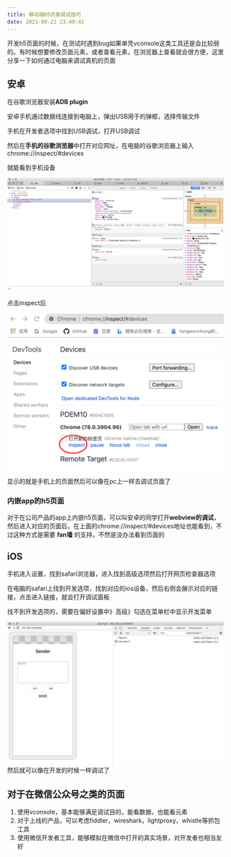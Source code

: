 ```yaml
---
title: 移动端H5页面调试技巧
date: 2021-09-22 23:49:41
---
```


开发h5页面的时候，在测试时遇到bug如果单凭vconsole这类工具还是会比较弱的。有时候想要修改页面元素，或者查看元素，在浏览器上查看就会很方便，这里分享一下如何通过电脑来调试真机的页面

## 安卓

在谷歌浏览器安装**ADB plugin**

安卓手机通过数据线连接到电脑上，弹出USB用于的弹框，选择传输文件

手机在开发者选项中找到USB调试，打开USB调试

然后在**手机的谷歌浏览器**中打开对应网址，在电脑的谷歌浏览器上输入chrome://inspect/#devices

就能看到手机设备
<!--truncate-->

![image-20210918113449984](../images/webh5debug.png)

点击inspect后

![image-20210918113517190](../images/webh5debug2.png)

显示的就是手机上的页面然后可以像在pc上一样去调试页面了

### 内嵌app的h5页面

对于在公司产品的app上内嵌h5页面，可以叫安卓的同学打开**webview的调试**，然后进入对应的页面后，在上面的chrome://inspect/#devices地址也能看到，不过这种方式是需要 **fan墙** 的支持，不然是没办法看到页面的



## iOS

手机进入设置，找到safari浏览器，进入找到高级选项然后打开网页检查器选项

在电脑的safari上找到开发选项，找到对应的ios设备，然后右侧会展示对应的链接，点击进入链接，就会打开调试面板

找不到开发选项的，需要在偏好设置中》高级》勾选在菜单栏中显示开发菜单

![image-20210918120326258](../images/webh5debug3.png)
然后就可以像在开发的时候一样调试了



## 对于在微信公众号之类的页面

1. 使用vconsole，基本能够满足调试目的，能看数据，也能看元素
2. 对于上线的产品，可以考虑fiddler，wireshark，lightproxy，whistle等抓包工具
3. 使用微信开发者工具，能够模拟在微信中打开的真实场景，对开发者也相当友好

